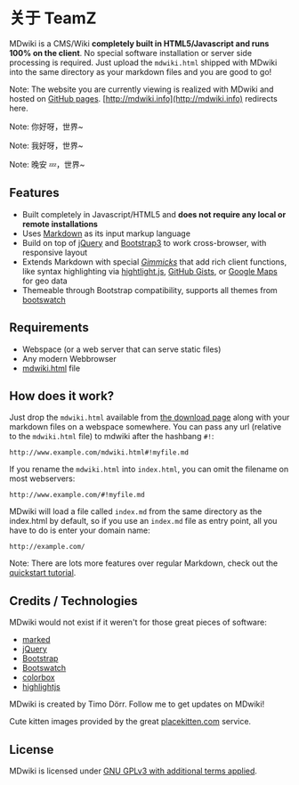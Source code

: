 # 关于 TeamZ

MDwiki is a CMS/Wiki **completely built in HTML5/Javascript and runs 100% on the client**. No special software installation or server side processing is required. Just upload the `mdwiki.html` shipped with MDwiki into the same directory as your markdown files and you are good to go!

Note: The website you are currently viewing is realized with MDwiki and hosted on [GitHub pages](http://pages.github.com/). [http://mdwiki.info](http://mdwiki.info) redirects here.

<!-- [gimmick:twitterfollow](timodoerr) -->

Note: 你好呀，世界~

Note: 我好呀，世界~

Note: 晚安 💤，世界~

## Features

- Built completely in Javascript/HTML5 and **does not require any local or remote installations**
- Uses [Markdown][markdown] as its input markup language
- Build on top of [jQuery][jquery] and [Bootstrap3][bootstrap] to work cross-browser, with responsive layout
- Extends Markdown with special [_Gimmicks_][gimmicks] that add rich client functions, like syntax highlighting via [hightlight.js][highlightjs], [GitHub Gists][gists], or [Google Maps][maps] for geo data
- Themeable through Bootstrap compatibility, supports all themes from [bootswatch](http://www.bootswatch.com)

## Requirements

- Webspace (or a web server that can serve static files)
- Any modern Webbrowser
- [mdwiki.html][download] file

## How does it work?

Just drop the `mdwiki.html` available from [the download page][download] along with your markdown files on a webspace somewhere. You can pass any url (relative to the `mdwiki.html` file) to mdwiki after the hashbang `#!`:

    http://www.example.com/mdwiki.html#!myfile.md

If you rename the `mdwiki.html` into `index.html`, you can omit the filename on most webservers:

    http://www.example.com/#!myfile.md

MDwiki will load a file called `index.md` from the same directory as the index.html by default, so if you use an `index.md` file as entry point, all you have to do is enter your domain name:

    http://example.com/

Note: There are lots more features over regular Markdown, check out the [quickstart tutorial][quickstart].

## Credits / Technologies

MDwiki would not exist if it weren't for those great pieces of software:

- [marked][marked]
- [jQuery][jquery]
- [Bootstrap][bootstrap]
- [Bootswatch][bootswatch]
- [colorbox][colorbox]
- [highlightjs][highlightjs]

MDwiki is created by Timo Dörr. Follow me to get updates on MDwiki!

Cute kitten images provided by the great [placekitten.com] service.

[download]: download.md
[quickstart]: quickstart.md
[gimmicks]: gimmicks.md
[markdown]: http://daringfireball.net/projects/markdown/
[jquery]: http://www.jquery.org
[bootstrap]: http://www.getbootstrap.com
[bootswatch]: http://www.bootswatch.com
[marked]: https://github.com/chjj/marked
[colorbox]: http://www.jacklmoore.com/colorbox/
[gists]: https://gist.github.com/
[maps]: http://maps.google.com/
[highlightjs]: https://highlightjs.org/
[placekitten.com]: http://www.placekitten.com/

## License

MDwiki is licensed under [GNU GPLv3 with additional terms applied][license].

[license]: https://github.com/Dynalon/mdwiki/blob/master/LICENSE.txt
